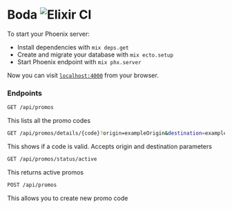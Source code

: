 # Boda ![Elixir CI](https://github.com/oryono/boda/workflows/Elixir%20CI/badge.svg)
To start your Phoenix server:

  * Install dependencies with `mix deps.get`
  * Create and migrate your database with `mix ecto.setup`
  * Start Phoenix endpoint with `mix phx.server`

Now you can visit [`localhost:4000`](http://localhost:4000) from your browser.

### Endpoints

```sh
GET /api/promos
```
This lists all the promo codes

```sh
GET /api/promos/details/{code}?origin=exampleOrigin&destination=exampleDestination
```
This shows if a code is valid. Accepts origin and destination parameters

```sh
GET /api/promos/status/active
```
This returns active promos

```sh
POST /api/promos
```
This allows you to create new promo code
